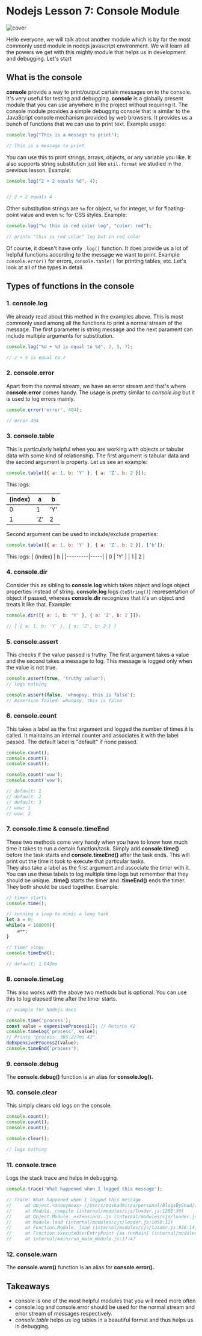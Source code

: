 # Nodejs Lesson 7: Console Module

![cover](./nodejs-l7.png)

Hello everyone, we will talk about another module which is by far the most commonly used module in nodejs javascript environment. We will learn all the powers we get with this mighty module that helps us in development and debugging. Let's start

## What is the console

**console** provide a way to print/output certain messages on to the console. It's very useful for testing and debugging. **console** is a globally present module that you can use anywhere in the project without requiring it. The console module provides a simple debugging console that is similar to the JavaScript console mechanism provided by web browsers. It provides us a bunch of functions that we can use to print text. Example usage:

```js
console.log("This is a message to print");

// This is a message to print
```

You can use this to print strings, arrays, objects, or any variable you like. It also supports string substitution just like `util.format` we studied in the previous lesson. Example:

```js
console.log("2 + 2 equals %d", 4);


// 2 + 2 equals 4
```

Other substitution strings are `%o` for object, `%d` for integer, `%f` for floating-point value and even `%c` for CSS styles. Example:

```js
console.log("%c this is red color log", "color: red");

// prints "this is red color" log but in red color
```

Of course, it doesn't have only `.log()` function. It does provide us a lot of helpful functions according to the message we want to print. Example `console.error()` for errors, `console.table()` for printing tables, etc. Let's look at all of the types in detail.

## Types of functions in the console

### 1. console.log

We already read about this method in the examples above. This is most commonly used among all the functions to print a normal stream of the message. The first parameter is string message and the next parament can include multiple arguments for substitution.

```js
console.log("%d + %d is equal to %d", 2, 5, 7);

// 2 + 5 is equal to 7
```

### 2. console.error

Apart from the normal stream, we have an error stream and that's where **console.error** comes handy. The usage is pretty similar to *console.log* but it is used to log errors mainly.

```js
console.error('error', 404);

// error 404
```

### 3. console.table

This is particularly helpful when you are working with objects or tabular data with some kind of relationship. The first argument is tabular data and the second argument is property. Let us see an example:

```js
console.table([{ a: 1, b: 'Y' }, { a: 'Z', b: 2 }]);
```

This logs:

| (index) | a   | b   |
|---------|-----|-----|
| 0       | 1   | 'Y' |
| 1       | 'Z' | 2   |

Second argument can be used to include/exclude properties:

```js
console.table([{ a: 1, b: 'Y' }, { a: 'Z', b: 2 }], ['b']);
```

This logs:
| (index) | b   |
|---------|-----|
| 0       | 'Y' |
| 1       |  2  |

### 4. console.dir

Consider this as sibling to **console.log** which takes object and logs object properties instead of string. **console.log** logs  (`toString()`) representation of object if passed, whereas **console.dir** recognizes that it's an object and treats it like that. Example:

```js
console.dir([{ a: 1, b: 'Y' }, { a: 'Z', b: 2 }]);

// [ { a: 1, b: 'Y' }, { a: 'Z', b: 2 } ]
```

### 5. console.assert

This checks if the value passed is truthy. The first argument takes a value and the second takes a message to log. This message is logged only when the value is not true.

```js
console.assert(true, 'truthy value');
// logs nothing

console.assert(false, 'whoopsy, this is false');
// Assertion failed: whoopsy, this is false
```

### 6. console.count

This takes a label as the first argument and logged the number of times it is called. It maintains an internal counter and associates it with the label passed. The default label is "default" if none passed.

```js
console.count();
console.count();
console.count();

console.count('wow');
console.count('wow');

// default: 1
// default: 2
// default: 3
// wow: 1
// wow: 2
```

### 7. console.time & console.timeEnd

These two methods come very handy when you have to know how much time it takes to run a certain function/task. Simply add **console.time()** before the task starts and **console.timeEnd()** after the task ends. This will print out the time it took to execute that particular tasks.  
They also take a label as the first argument and associate the timer with it. You can use these labels to log multiple time logs but remember that they should be unique. **.time()** starts the timer and **.timeEnd()** ends the timer. They both should be used together. Example:

```js
// timer starts
console.time();

// running a loop to mimic a long task
let a = 0;
while(a < 100000){
    a++;
}

// timer stops
console.timeEnd();

// default: 1.843ms
```

### 8. console.timeLog

This also works with the above two methods but is optional. You can use this to log elapsed time after the timer starts.

```js
// example for Nodejs docs

console.time('process');
const value = expensiveProcess1(); // Returns 42
console.timeLog('process', value);
// Prints "process: 365.227ms 42".
doExpensiveProcess2(value);
console.timeEnd('process');
```

### 9. console.debug

The **console.debug()** function is an alias for **console.log().**

### 10. console.clear

This simply clears old logs on the console.

```js
console.count();
console.count();
console.count();

console.clear();

// logs nothing
```

### 11. console.trace

Logs the stack trace and helps in debugging.

```js
console.trace('What happened when I logged this message');

// Trace: What happened when I logged this message
//     at Object.<anonymous> (/Users/mdshadmirza/personal/BlogsByShad/test.js:33:9)
//     at Module._compile (internal/modules/cjs/loader.js:1201:30)
//     at Object.Module._extensions..js (internal/modules/cjs/loader.js:1221:10)
//     at Module.load (internal/modules/cjs/loader.js:1050:32)
//     at Function.Module._load (internal/modules/cjs/loader.js:938:14)
//     at Function.executeUserEntryPoint [as runMain] (internal/modules/run_main.js:71:12)
//     at internal/main/run_main_module.js:17:47
```

### 12. console.warn

The **console.warn()** function is an alias for **console.error().**

## Takeaways

- console is one of the most helpful modules that you will need more often
- console.log and console.error should be used for the normal stream and error stream of messages respectively.
- *console.table* helps us log tables in a beautiful format and thus helps us in debugging.

